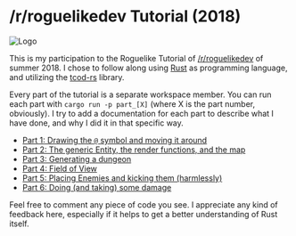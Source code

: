 # /r/roguelikedev Tutorial (2018)

![Logo](https://i.imgur.com/EYJFgdI.png)

This is my participation to the Roguelike Tutorial of [/r/roguelikedev](https://www.reddit.com/r/roguelikedev/) of summer 2018. 
I chose to follow along using [Rust](https://www.rust-lang.org) as programming language, and utilizing the [tcod-rs](https://github.com/tomassedovic/tcod-rs) library.

Every part of the tutorial is a separate workspace member. You can run each part with `cargo run -p part_[X]` (where X is the part number, obviously). I try to add a documentation for each part to describe what I have done, and why I did it in that specific way.

- [Part 1: Drawing the `@` symbol and moving it around](part_1/)
- [Part 2: The generic Entity, the render functions, and the map](part_2/)
- [Part 3: Generating a dungeon](part_3/)
- [Part 4: Field of View](part_4/)
- [Part 5: Placing Enemies and kicking them (harmlessly)](part_5/)
- [Part 6: Doing (and taking) some damage](part_6/)

Feel free to comment any piece of code you see. I appreciate any kind of feedback here, especially if it helps to get a better understanding of Rust itself.
